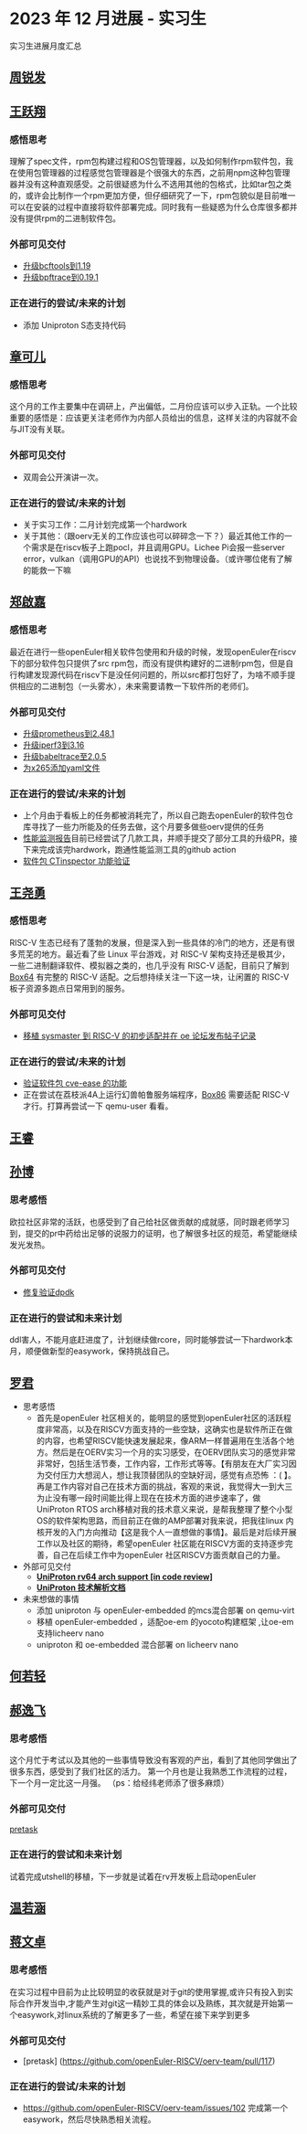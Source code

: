 #  2023 年 12 月进展 - 实习生

实习生进展月度汇总

<!-- 格式：

## 姓名
### 外部可见交付 （指已合并PR，未合并pr需要询问mentor是否可以计算，并且在下个月不能计算）
- [简介如修复xxx，升级xxx](链接)
### 正在进行的尝试/未来的计划 

  -  -->

## [周锐发](../../Intern/intern_message.md#周锐发)


## [王跃翔](../../Intern/intern_message.md#王跃翔)
### 感悟思考
理解了spec文件，rpm包构建过程和OS包管理器，以及如何制作rpm软件包，我在使用包管理器的过程感觉包管理器是个很强大的东西，之前用npm这种包管理器并没有这种直观感受。之前很疑惑为什么不选用其他的包格式，比如tar包之类的，或许会比制作一个rpm更加方便，但仔细研究了一下，rpm包貌似是目前唯一可以在安装的过程中直接将软件部署完成。同时我有一些疑惑为什么仓库很多都并没有提供rpm的二进制软件包。

### 外部可见交付
- [升级bcftools到1.19](https://gitee.com/src-openeuler/bcftools/pulls/7)
- [升级bpftrace到0.19.1](https://gitee.com/src-openeuler/bpftrace/pulls/33)

### 正在进行的尝试/未来的计划
- 添加 Uniproton S态支持代码
  
## [章可儿](../../Intern/intern_message.md#章可儿)
### 感悟思考
这个月的工作主要集中在调研上，产出偏低，二月份应该可以步入正轨。一个比较重要的感悟是：应该更关注老师作为内部人员给出的信息，这样关注的内容就不会与JIT没有关联。

### 外部可见交付
- 双周会公开演讲一次。

### 正在进行的尝试/未来的计划
- 关于实习工作：二月计划完成第一个hardwork
- 关于其他：（跟oerv无关的工作应该也可以碎碎念一下？）最近其他工作的一个需求是在riscv板子上跑pocl，并且调用GPU。Lichee Pi会报一些server error，vulkan（调用GPU的API）也说找不到物理设备。（或许哪位佬有了解的能救一下嘛


## [郑啟嘉](../../Intern/intern_message.md#郑啟嘉)
### 感悟思考
最近在进行一些openEuler相关软件包使用和升级的时候，发现openEuler在riscv下的部分软件包只提供了src rpm包，而没有提供构建好的二进制rpm包，但是自行构建发现源代码在riscv下是没任何问题的，所以src都打包好了，为啥不顺手提供相应的二进制包（一头雾水），未来需要请教一下软件所的老师们。

### 外部可见交付
- [升级prometheus到2.48.1](https://gitee.com/src-openeuler/prometheus/pulls/19)
- [升级iperf3到3.16](https://gitee.com/src-openeuler/iperf3/pulls/17)
- [升级babeltrace至2.0.5](https://gitee.com/src-openeuler/babeltrace/pulls/17)
- [为x265添加yaml文件](https://gitee.com/src-openeuler/x265/pulls/16)

### 正在进行的尝试/未来的计划
- 上个月由于看板上的任务都被消耗完了，所以自己跑去openEuler的软件包仓库寻找了一些力所能及的任务去做，这个月要多做些oerv提供的任务
- [性能监测报告](https://github.com/openEuler-RISCV/oerv-team/issues/1)目前已经尝试了几款工具，并顺手提交了部分工具的升级PR，接下来完成该完hardwork，跑通性能监测工具的github action
- [软件包 CTinspector 功能验证](https://github.com/openEuler-RISCV/oerv-team/issues/108)


## [王尧勇](../../Intern/intern_message.md#王尧勇)
### 感悟思考
RISC-V 生态已经有了蓬勃的发展，但是深入到一些具体的冷门的地方，还是有很多荒芜的地方。最近看了些 Linux 平台游戏，对 RISC-V 架构支持还是极其少，一些二进制翻译软件、模拟器之类的，也几乎没有 RISC-V 适配，目前只了解到 [Box64](https://github.com/ptitSeb/box64) 有完整的 RISC-V 适配。之后想持续关注一下这一块，让闲置的 RISC-V 板子资源多跑点日常用到的服务。
### 外部可见交付
- [移植 sysmaster 到 RISC-V 的初步适配并在 oe 论坛发布帖子记录](https://forum.openeuler.org/t/topic/3344)

### 正在进行的尝试/未来的计划
- [验证软件包 cve-ease 的功能](https://github.com/openEuler-RISCV/oerv-team/issues/105)
- 正在尝试在荔枝派4A上运行幻兽帕鲁服务端程序，[Box86](https://github.com/ptitSeb/box86) 需要适配 RISC-V 才行。打算再尝试一下 qemu-user 看看。


## [王睿](../../Intern/intern_message.md#王睿)


## [孙博](../../Intern/intern_message.md#孙博)

### 思考感悟
欧拉社区非常的活跃，也感受到了自己给社区做贡献的成就感，同时跟老师学习到，提交的pr中药给出足够的说服力的证明，也了解很多社区的规范，希望能继续发光发热。

### 外部可见交付
- [修复验证dpdk](https://gitee.com/src-openeuler/dpdk/pulls/533)

### 正在进行的尝试和未来计划
 ddl害人，不能月底赶进度了，计划继续做rcore，同时能够尝试一下hardwork本月，顺便做新型的easywork，保持挑战自己。
 
## [罗君](../../Intern/intern_message.md#罗君)

- 思考感悟
  - 首先是openEuler 社区相关的，能明显的感觉到openEuler社区的活跃程度非常高，以及在RISCV方面支持的一些空缺，这确实也是软件所正在做的内容，也希望RISCV能快速发展起来，像ARM一样普遍用在生活各个地方。然后是在OERV实习一个月的实习感受，在OERV团队实习的感觉非常非常好，包括生活节奏，工作内容，工作形式等等。【有朋友在大厂实习因为交付压力大想润人，想让我顶替团队的空缺好润，感觉有点恐怖 ：( 】。再是工作内容对自己在技术方面的挑战，客观的来说，我觉得大一到大三为止没有哪一段时间能比得上现在在技术方面的进步速率了，做UniProton RTOS arch移植对我的技术意义来说，是帮我整理了整个小型OS的软件架构思路，而目前正在做的AMP部署对我来说，把我往linux 内核开发的入门方向推动【这是我个人一直想做的事情】。最后是对后续开展工作以及社区的期待，希望openEuler 社区能在RISCV方面的支持逐步完善，自己在后续工作中为openEuler 社区RISCV方面贡献自己的力量。
- 外部可见交付
  - [**UniProton rv64 arch support [in code review]**](https://gitee.com/openeuler/UniProton/pulls/292)
  - **[UniProton 技术解析文档](2024.1.31-UniProton_technic-罗君.md)**
- 未来想做的事情
  - 添加 uniproton 与 openEuler-embedded 的mcs混合部署 on qemu-virt
  - 移植 openEuler-embedded ，适配oe-em 的yocoto构建框架 ,让oe-em 支持licheerv nano
  - uniproton 和 oe-embedded 混合部署 on licheerv nano 


## [何若轻](../../Intern/intern_message.md#何若轻)


## [郝逸飞](../../Intern/intern_message.md#郝逸飞)
### 思考感悟
这个月忙于考试以及其他的一些事情导致没有客观的产出，看到了其他同学做出了很多东西，感受到了我们社区的活力。
第一个月也是让我熟悉工作流程的过程，下一个月一定比这一月强。
（ps：给经纬老师添了很多麻烦）
### 外部可见交付
[pretask](https://github.com/openEuler-RISCV/oerv-team/pull/94)
### 正在进行的尝试和未来计划
试着完成utshell的移植，下一步就是试着在rv开发板上启动openEuler

## [温若涵](../../Intern/intern_message.md#温若涵)


## [蒋文卓](../../Intern/intern_message.md#蒋文卓)

### 思考感悟
在实习过程中目前为止比较明显的收获就是对于git的使用掌握,或许只有投入到实际合作开发当中,才能产生对git这一精妙工具的体会以及熟练，其次就是开始第一个easywork,对linux系统的了解更多了一些，希望在接下来学到更多

### 外部可见交付 
   - [pretask] (https://github.com/openEuler-RISCV/oerv-team/pull/117)
### 正在进行的尝试/未来的计划
   - https://github.com/openEuler-RISCV/oerv-team/issues/102 完成第一个easywork，然后尽快熟悉相关流程。
